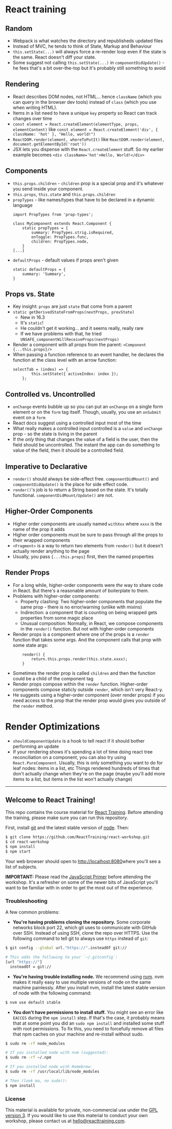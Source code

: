 React training
==============

Random
------

- Webpack is what watches the directory and republisheds updated files
- Instead of MVC, he tends to think of State, Markup and Behaviour
- `this.setState(...)` will always force a re-render loop even if the state is the same. React doesn't diff your state.
- Some suggest not calling `this.setState(...)` in `componentDidUpdate()` - he fees that's a bit over-the-top but it's probably still something to avoid 


Rendering
---------

- React describes DOM nodes, not HTML... hence `className` (which you can query in the browser dev tools) instead of `class` (which you use when writing HTML).
- Items in a list need to have a unique `key` property so React can track changes over time
- `const element = React.createElement(elementType, props, elementContent)` like `const element = React.createElement('div', { className: 'hot' }, "Hello, world!")`
- `ReactDOM.render(element, whereToPutIt)` like `ReactDOM.render(element, document.getElementById('root'))`
- JSX lets you dispense with the `React.createElement` stuff. So my earlier example becomes `<div className='hot'>Hello, World!</div>`


Components
----------

- `this.props.children` - `children` prop is a special prop and it's whatever you send inside your component.
- `this.props`, `this.state` and `this.props.children`
- `propTypes` - like names/types that have to be declared in a dynamic language
    ```
    import PropTypes from 'prop-types';
    
    class MyComponent extends React.Component {
        static propTypes = {
            summary: PropTypes.strig.isRequired,
            onToggle: PropTypes.func,
            children: PropTypes.node,
        }
    [...]
    ```
- `defaultProps` - default values if props aren't given
    ```
    static defaultProps = {
        summary: 'Summary',
    }
    ```


Props vs. State
---------------

- Key insight: `props` are just `state` that come from a parent
- `static getDerivedStateFromProps(nextProps, prevState)`
    - New in 16.3 
    - It's `static`!
    - He couldn't get it working... and it seems really, really rare
    - If we have problems with that, he tried `UNSAFE_componentWillReceiveProps(nextProps)`
- Render a component with all props from the parent: `<Component {...this.props}/>`
- When passing a function reference to an event handler, he declares the function at the class level with an arrow function:
    ```
    selectTab = (index) => {
            this.setState({ activeIndex: index });
        };
    ```


Controlled vs. Uncontrolled
---------------------------

- `onChange` events bubble up so you can put an `onChange` on a single form element or on the `form` tag itself. Though, usually, you use an `onSubmit` event on a `form`
- React docs suggest using a controlled input most of the time
- What really makes a controlled input controlled is a `value` and `onChange` prop - so the state is living in the parent 
- If the _only_ thing that changes the value of a field is the user, then the field should be uncontrolled. The instant the app can do something to value of the field, then it should be a controlled field.


Imperative to Declarative
-------------------------

- `render()` should always be side-effect free. `componentDidMount()` and `componentDidUpdate()` is the place for side effect code.
- `render()`'s job is to return a String based on the state. It's totally functional. `componentDidMount/Update()` are not.


Higher-Order Components
-----------------------

- Higher order components are usually named `withXxx` where `xxxx` is the name of the prop it adds
- Higher order components must be sure to pass through all the props to their wrapped components
- `<Fragment>` is a way to return two elements from `render()` but it doesn't actually render anything to the page
- Usually, you pass `{...this.props}` first, then the named properties


Render Props
------------

- For a long while, higher-order components were _the_ way to share code in React. But there's a reasonable amount of boilerplate to them.
- Problems with higher-order components:
    - Property clashing: Two higher-order components that populate the same prop - there is no error/warning (unlike with mixins)
    - Indirection: a component that is counting on being wrapped gets properties from some magic place
    - Unusual composition: Normally, in React, we compose components in the `render()` function. But not with higher-order components 
- Render props is a component where one of the props is a `render` function that takes some args. And the component calls that prop with some state args:
    ```
        render() {
            return.this.props.render(this.state.xxxx);
        }
    ```
- Sometimes the render prop is called `children` and then the function could be a child of the component tag
- Render props compose within the `render` function. Higher-order components compose staticly outside `render`, which isn't very React-y.
- He suggests using a higher-order component (over render props) if you need access to the prop that the render prop would gives you outside of the `render` method.


Render Optimizations
====================

- `shouldComponentUpdate` is a hook to tell react if it should bother performing an update
- If your rendering shows it's spending a lot of time doing react tree reconciliation on a component, you can also try using `React.PureComponent`. Usually, this is only something you want to do for leaf nodes: items in a list, etc Things rendered hundreds of times that don't actually change when they're on the page (maybe you'll add more items to a list, but items in the list won't actually change)








--------------------------------------


## Welcome to React Training!

This repo contains the course material for [React Training](https://reacttraining.com/). Before attending the training, please make sure you can run this repository.

First, install [git](http://git-scm.com/downloads) and the latest stable version of [node](https://nodejs.org/). Then:

```sh
$ git clone https://github.com/ReactTraining/react-workshop.git
$ cd react-workshop
$ npm install
$ npm start
```

Your web browser should open to [http://localhost:8080](http://localhost:8080)where you'll see a list of subjects.

**IMPORTANT:** Please read the [JavaScript Primer](https://github.com/ReactTraining/react-workshop/blob/master/JavaScriptPrimer.md) before attending the workshop. It's a refresher on some of the newer bits of JavaScript you'll want to be familiar with in order to get the most out of the experience.

### Troubleshooting

A few common problems:

* **You're having problems cloning the repository.** Some corporate networks block port 22, which git uses to communicate with GitHub over SSH. Instead of using SSH, clone the repo over HTTPS. Use the following command to tell git to always use `https` instead of `git`:

```sh
$ git config --global url."https://".insteadOf git://

# This adds the following to your `~/.gitconfig`:
[url "https://"]
  insteadOf = git://
```

* **You're having trouble installing node.** We recommend using [nvm](https://github.com/creationix/nvm). nvm makes it really easy to use multiple versions of node on the same machine painlessly. After you install nvm, install the latest stable version of node with the following command:

```sh
$ nvm use default stable
```

* **You don't have permissions to install stuff.** You might see an error like `EACCES` during the `npm install` step. If that's the case, it probably means that at some point you did an `sudo npm install` and installed some stuff with root permissions. To fix this, you need to forcefully remove all files that npm caches on your machine and re-install without sudo.

```sh
$ sudo rm -rf node_modules

# If you installed node with nvm (suggested):
$ sudo rm -rf ~/.npm

# If you installed node with Homebrew:
$ sudo rm -rf /usr/local/lib/node_modules

# Then (look ma, no sudo!):
$ npm install
```

### License

This material is available for private, non-commercial use under the [GPL version 3](http://www.gnu.org/licenses/gpl-3.0-standalone.html). If you would like to use this material to conduct your own workshop, please contact us at [hello@reacttraining.com](mailto:hello@reacttraining.com).
